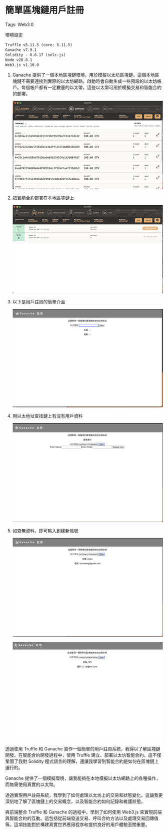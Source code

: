 # 簡單區塊鏈用戶註冊

Tags: Web3.0

環境設定

```
Truffle v5.11.5 (core: 5.11.5)
Ganache v7.9.1
Solidity - 0.8.17 (solc-js)
Node v20.8.1
Web3.js v1.10.0
```

1. Ganache 提供了一個本地區塊鏈環境，用於模擬以太坊區塊鏈。這個本地區塊鏈不需要連接到實際的以太坊網路。啟動時會自動生成一些預設的以太坊帳戶。每個帳戶都有一定數量的以太幣，這些以太幣可用於模擬交易和智能合約的部署。
    
    ![Screenshot 2024-01-08 at 11.25.51.png](%E7%B0%A1%E5%96%AE%E5%8D%80%E5%A1%8A%E9%8F%88%E7%94%A8%E6%88%B6%E8%A8%BB%E5%86%8A%201e323573608343b9a4a6b878d13a0aea/Screenshot_2024-01-08_at_11.25.51.png)
    
2. 把智能合約部署在本地區塊鏈上
    
    ![Screenshot 2024-01-08 at 11.26.10.png](%E7%B0%A1%E5%96%AE%E5%8D%80%E5%A1%8A%E9%8F%88%E7%94%A8%E6%88%B6%E8%A8%BB%E5%86%8A%201e323573608343b9a4a6b878d13a0aea/Screenshot_2024-01-08_at_11.26.10.png)
    
3. 以下是用戶註冊的簡單介面
    
    ![Screenshot 2024-01-08 at 11.26.46.png](%E7%B0%A1%E5%96%AE%E5%8D%80%E5%A1%8A%E9%8F%88%E7%94%A8%E6%88%B6%E8%A8%BB%E5%86%8A%201e323573608343b9a4a6b878d13a0aea/Screenshot_2024-01-08_at_11.26.46.png)
    
4. 用以太地址查找鏈上有沒有用戶資料
    
    ![Untitled](%E7%B0%A1%E5%96%AE%E5%8D%80%E5%A1%8A%E9%8F%88%E7%94%A8%E6%88%B6%E8%A8%BB%E5%86%8A%201e323573608343b9a4a6b878d13a0aea/Untitled.png)
    
5. 如查無資料，即可輸入創建新帳號
    
    ![Screenshot 2024-01-08 at 11.32.30.png](%E7%B0%A1%E5%96%AE%E5%8D%80%E5%A1%8A%E9%8F%88%E7%94%A8%E6%88%B6%E8%A8%BB%E5%86%8A%201e323573608343b9a4a6b878d13a0aea/Screenshot_2024-01-08_at_11.32.30.png)
    
    ![Screenshot 2024-01-08 at 11.33.03.png](%E7%B0%A1%E5%96%AE%E5%8D%80%E5%A1%8A%E9%8F%88%E7%94%A8%E6%88%B6%E8%A8%BB%E5%86%8A%201e323573608343b9a4a6b878d13a0aea/Screenshot_2024-01-08_at_11.33.03.png)
    

透過使用 Truffle 和 Ganache 實作一個簡單的用戶註冊系統，我得以了解區塊鏈開發。在智能合約開發過程中，使用 Truffle 建立、部署以太坊智能合約。這不僅鞏固了我對 Solidity 程式語言的理解，還讓我學習到智能合約是如何在區塊鏈上運行的。

Ganache 提供了一個模擬環境，讓我能夠在本地模擬以太坊網路上的各種操作，而無需使用真實的以太幣。

透過實現用戶註冊系統，我學到了如何處理以太坊上的交易和狀態變化。這讓我更深刻地了解了區塊鏈上的交易概念，以及智能合約如何記錄和維護狀態。

與前端整合 Truffle 和 Ganache 的過程中，學到了如何使用 Web3.js 來實現前端與智能合約的互動。這包括從前端發送交易、呼叫合約方法以及處理交易回傳值等。這項技能對於構建真實世界應用程序和提供良好的用戶體驗至關重要。